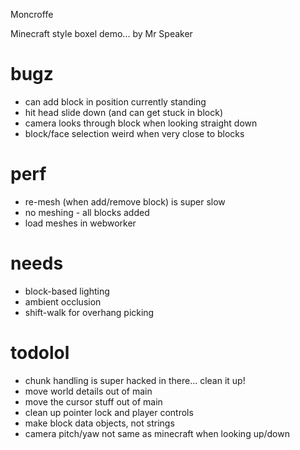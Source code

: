 Moncroffe

Minecraft style boxel demo... by Mr Speaker

# bugz
- can add block in position currently standing
- hit head slide down (and can get stuck in block)
- camera looks through block when looking straight down
- block/face selection weird when very close to blocks

# perf
- re-mesh (when add/remove block) is super slow
- no meshing - all blocks added
- load meshes in webworker

# needs
- block-based lighting
- ambient occlusion
- shift-walk for overhang picking

# todolol
- chunk handling is super hacked in there... clean it up!
- move world details out of main
- move the cursor stuff out of main
- clean up pointer lock and player controls
- make block data objects, not strings
- camera pitch/yaw not same as minecraft when looking up/down

